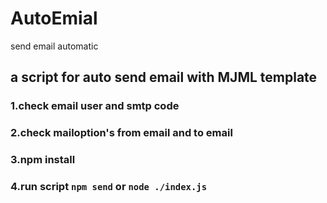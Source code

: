 # AutoEmial

send email automatic

## a script for auto send email with MJML template

### 1.check email user and smtp code

### 2.check mailoption's from email and to email

### 3.npm install

### 4.run script `npm send` or `node ./index.js`
